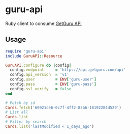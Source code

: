 # guru-api
Ruby client to consume [GetGuru API](https://help.getguru.com/categories/api-documentation)

## Usage
```ruby
require 'guru-api'
include GuruAPI::Resource

GuruAPI.configure do |config|
  config.endpoint     = 'https://api.getguru.com/api'
  config.api_version  = 'v1'
  config.user         = ENV['guru-user']
  config.pass         = ENV['guru-pass']
  config.ssl_verify   = false
end

# Fetch by id
Cards.fetch('60921ce6-0c7f-4ff2-83b6-18192284d529')
# List all
Cards.list
# Filter by search
Cards.list('lastModified < 1_days_ago')
```
